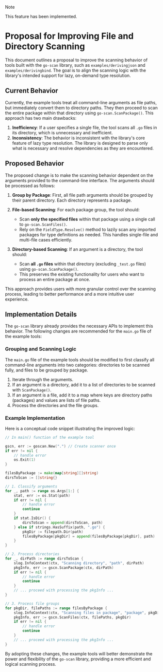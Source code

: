 > [!NOTE]
> This feature has been implemented.

# Proposal for Improving File and Directory Scanning

This document outlines a proposal to improve the scanning behavior of tools built with the `go-scan` library, such as `examples/derivingjson` and `examples/derivingbind`. The goal is to align the scanning logic with the library's intended support for lazy, on-demand type resolution.

## Current Behavior

Currently, the example tools treat all command-line arguments as file paths, but immediately convert them to directory paths. They then proceed to scan the entire package within that directory using `go-scan.ScanPackage()`. This approach has two main drawbacks:

1.  **Inefficiency**: If a user specifies a single file, the tool scans all `.go` files in its directory, which is unnecessary and inefficient.
2.  **Inconsistency**: The behavior is inconsistent with the library's core feature of lazy type resolution. The library is designed to parse only what is necessary and resolve dependencies as they are encountered.

## Proposed Behavior

The proposed change is to make the scanning behavior dependent on the arguments provided to the command-line interface. The arguments should be processed as follows:

1.  **Group by Package**: First, all file path arguments should be grouped by their parent directory. Each directory represents a package.

2.  **File-based Scanning**: For each package group, the tool should:
    -   Scan **only the specified files** within that package using a single call to `go-scan.ScanFiles()`.
    -   Rely on the `FieldType.Resolve()` method to lazily scan any imported packages for type definitions as needed. This handles single-file and multi-file cases efficiently.

3.  **Directory-based Scanning**: If an argument is a directory, the tool should:
    -   Scan **all `.go` files** within that directory (excluding `_test.go` files) using `go-scan.ScanPackage()`.
    -   This preserves the existing functionality for users who want to process an entire package at once.

This approach provides users with more granular control over the scanning process, leading to better performance and a more intuitive user experience.

## Implementation Details

The `go-scan` library already provides the necessary APIs to implement this behavior. The following changes are recommended for the `main.go` file of the example tools:

### Grouping and Scanning Logic

The `main.go` file of the example tools should be modified to first classify all command-line arguments into two categories: directories to be scanned fully, and files to be grouped by package.

1.  Iterate through the arguments.
2.  If an argument is a directory, add it to a list of directories to be scanned with `ScanPackage()`.
3.  If an argument is a file, add it to a map where keys are directory paths (packages) and values are lists of file paths.
4.  Process the directories and the file groups.

### Example Implementation

Here is a conceptual code snippet illustrating the improved logic:

```go
// In main() function of the example tool

gscn, err := goscan.New(".") // Create scanner once
if err != nil {
    // handle error
    os.Exit(1)
}

filesByPackage := make(map[string][]string)
dirsToScan := []string{}

// 1. Classify arguments
for _, path := range os.Args[1:] {
    stat, err := os.Stat(path)
    if err != nil {
        // handle error
        continue
    }
    if stat.IsDir() {
        dirsToScan = append(dirsToScan, path)
    } else if strings.HasSuffix(path, ".go") {
        pkgDir := filepath.Dir(path)
        filesByPackage[pkgDir] = append(filesByPackage[pkgDir], path)
    }
}

// 2. Process directories
for _, dirPath := range dirsToScan {
    slog.InfoContext(ctx, "Scanning directory", "path", dirPath)
    pkgInfo, err := gscn.ScanPackage(ctx, dirPath)
    if err != nil {
        // handle error
        continue
    }
    // ... proceed with processing the pkgInfo ...
}

// 3. Process file groups
for pkgDir, filePaths := range filesByPackage {
    slog.InfoContext(ctx, "Scanning files in package", "package", pkgDir, "files", filePaths)
    pkgInfo, err := gscn.ScanFiles(ctx, filePaths, pkgDir)
    if err != nil {
        // handle error
        continue
    }
    // ... proceed with processing the pkgInfo ...
}
```

By adopting these changes, the example tools will better demonstrate the power and flexibility of the `go-scan` library, providing a more efficient and logical scanning process.

